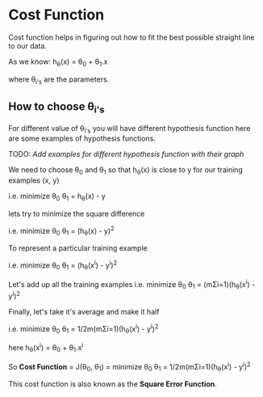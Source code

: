 # Cost Function

Cost function helps in figuring out how to fit the best possible straight line to our data.

As we know:
h<sub>&theta;</sub>(x) =  &theta;<sub>0</sub> + &theta;<sub>1</sub>.x

where &theta;<sub>i's</sub> are the parameters.

## How to choose &theta;<sub>i's</sub>

For different value of &theta;<sub>i's</sub> you will have different hypothesis function here are some examples of hypothesis functions.

TODO: *Add examples for different hypothesis function with their graph*

We need to choose &theta;<sub>0</sub> and &theta;<sub>1</sub> so that h<sub>&theta;</sub>(x) is close to y for our training examples (x, y)

i.e. minimize &theta;<sub>0</sub> &theta;<sub>1</sub> = h<sub>&theta;</sub>(x) - y

lets try to minimize the square difference

i.e. minimize &theta;<sub>0</sub> &theta;<sub>1</sub> = (h<sub>&theta;</sub>(x) - y)<sup>2</sup>

To represent a particular training example

i.e. minimize &theta;<sub>0</sub> &theta;<sub>1</sub> = (h<sub>&theta;</sub>(x<sup>i</sup>) - y<sup>i</sup>)<sup>2</sup>

Let's add up all the training examples
i.e. minimize &theta;<sub>0</sub> &theta;<sub>1</sub> = (m&Sigma;i=1)(h<sub>&theta;</sub>(x<sup>i</sup>) - y<sup>i</sup>)<sup>2</sup>

Finally, let's take it's average and make it half

i.e. minimize &theta;<sub>0</sub> &theta;<sub>1</sub> = 1/2m(m&Sigma;i=1)(h<sub>&theta;</sub>(x<sup>i</sup>) - y<sup>i</sup>)<sup>2</sup>

here h<sub>&theta;</sub>(x<sup>i</sup>) =  &theta;<sub>0</sub> + &theta;<sub>1</sub>.x<sup>i</sup>

So **Cost Function** = J(&theta;<sub>0</sub>, &theta;<sub>1</sub>) = minimize &theta;<sub>0</sub> &theta;<sub>1</sub> = 1/2m(m&Sigma;i=1)(h<sub>&theta;</sub>(x<sup>i</sup>) - y<sup>i</sup>)<sup>2</sup>

This cost function is also known as the **Square Error Function**.
